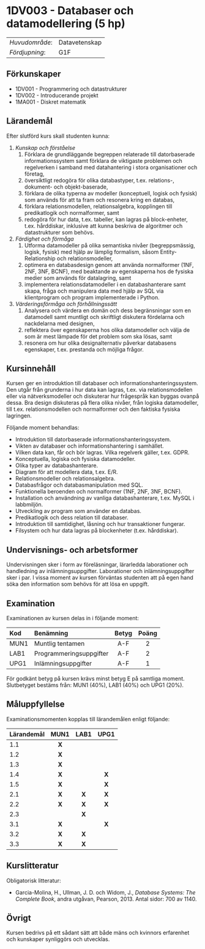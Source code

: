 # 1DV003 - Databaser och datamodellering (5 hp)

|     |     |
| --- | --- | 
| *Huvudområde*: | Datavetenskap | 
| *Fördjupning*: | G1F | 

## Förkunskaper

- 1DV001 - Programmering och datastrukturer
- 1DV002 - Introducerande projekt
- 1MA001 - Diskret matematik

## Lärandemål

Efter slutförd kurs skall studenten kunna:

1. *Kunskap och förståelse*
    1. Förklara de grundläggande begreppen relaterade till datorbaserade informationssystem samt förklara de viktigaste problemen och regelverken i samband med datahantering i stora organisationer och företag,
    2. översiktligt redogöra för olika databastyper, t.ex. relations-,  dokument- och objekt-baserade, 
    3. förklara de olika typerna av modeller (konceptuell, logisk och fysisk) som används för att ta fram och resonera kring en databas,
    4. förklara relationsmodellen, relationsalgebra, kopplingen till predikatlogik och normalformer, samt
    5. redogöra för hur data, t.ex. tabeller, kan lagras på block-enheter, t.ex. hårddiskar, inklusive att kunna beskriva de algoritmer och datastrukturer som behövs.
2. *Färdighet och förmåga*
    1. Utforma datamodeller på olika semantiska nivåer (begreppsmässig, logisk, fysisk) med hjälp av lämplig formalism, såsom Entity-Relationship och relationsmodeller,
    2. optimera en databasdesign genom att använda normalformer (1NF, 2NF, 3NF, BCNF), med beaktande av egenskaperna hos de fysiska medier som används för datalagring, samt
    3. implementera relationsdatamodeller i en databashanterare samt skapa, fråga och manipulera data med hjälp av SQL via klientprogram och program implementerade i Python.
3. *Värderingsförmåga och förhållningssätt*
    1. Analysera och värdera en domän och dess begränsningar som en datamodell samt muntligt och skriftligt diskutera fördelarna och nackdelarna med designen,
    2. reflektera över egenskaperna hos olika datamodeller och välja de som är mest lämpade för det problem som ska lösas, samt
    3. resonera om hur olika designalternativ påverkar databasens egenskaper, t.ex. prestanda och möjliga frågor.


## Kursinnehåll

Kursen ger en introduktion till databaser och informationshanteringssystem. Den utgår från grunderna i hur data kan lagras, t.ex. via relationsmodellen eller via nätverksmodeller och diskuterar hur frågespråk kan byggas ovanpå dessa. Bra design diskuteras på flera olika nivåer, från logiska datamodeller, till t.ex. relationsmodellen och normalformer och den faktiska fysiska lagringen. 

Följande moment behandlas:

- Introduktion till datorbaserade informationshanteringssystem.
- Vikten av databaser och informationshantering i samhället.
- Vilken data kan, får och bör lagras. Vilka regelverk gäller, t.ex. GDPR.
- Konceptuella, logiska och fysiska datamodeller.
- Olika typer av databashanterare.
- Diagram för att modellera data, t.ex. E/R.
- Relationsmodeller och relationsalgebra.
- Databasfrågor och databasmanipulation med SQL.
- Funktionella beroenden och normalformer (1NF, 2NF, 3NF, BCNF).
- Installation och användning av vanliga databashanterare, t.ex. MySQL i labbmiljön.
- Utveckling av program som använder en databas.
- Predikatlogik och dess relation till databaser.
- Introduktion till samtidighet, låsning och hur transaktioner fungerar.
- Filsystem och hur data lagras på blockenheter (t.ex. hårddiskar).

## Undervisnings- och arbetsformer

Undervisningen sker i form av föreläsningar, lärarledda laborationer och handledning av inlämningsuppgifter. Laborationer och inlämningsuppgifter sker i par. I vissa moment av kursen förväntas studenten att på egen hand söka den information som behövs för att lösa en uppgift.

## Examination

Examinationen av kursen delas in i följande moment:

| Kod  | Benämning               | Betyg | Poäng |  
| :--- | :--------------------   | :---: | :---: |  
| MUN1 | Muntlig tentamen        | A-F   | 2     |  
| LAB1 | Programmeringsuppgifter | A-F   | 2     |  
| UPG1 | Inlämningsuppgifter     | A-F   | 1     |  

För godkänt betyg på kursen krävs minst betyg E på samtliga moment. Slutbetyget bestäms från: MUN1 (40%), LAB1 (40%) och UPG1 (20%).

## Måluppfyllelse

Examinationsmomenten kopplas till lärandemålen enligt följande:

| Lärandemål | MUN1  | LAB1  | UPG1  |
| :--------- | :---: | :---: | :---: |
| 1.1        | **X** |       |       |
| 1.2        | **X** |       |       |
| 1.3        | **X** |       |       |
| 1.4        | **X** |       | **X** |
| 1.5        | **X** |       | **X** |
| 2.1        | **X** | **X** | **X** |
| 2.2        | **X** | **X** | **X** |
| 2.3        |       | **X** |       |
| 3.1        | **X** |       | **X** |
| 3.2        | **X** | **X** |       |
| 3.3        | **X** | **X** |       |


## Kurslitteratur

Obligatorisk litteratur:

- Garcia-Molina, H., Ullman, J. D. och Widom, J., *Database Systems: The Complete Book*, andra utgåvan, Pearson, 2013. Antal sidor: 700 av 1140.

## Övrigt

Kursen bedrivs på ett sådant sätt att både mäns och kvinnors erfarenhet och kunskaper synliggörs och utvecklas.